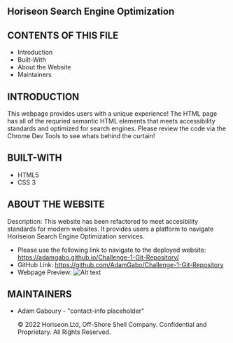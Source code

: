 Horiseon Search Engine Optimization
---------------------

CONTENTS OF THIS FILE
---------------------
 * Introduction
 * Built-With
 * About the Website  
 * Maintainers

INTRODUCTION
------------
This webpage provides users with a unique experience! The HTML page has all of the requried semantic HTML elements that meets accessibility standards and optimized for search engines. 
Please review the code via the Chrome Dev Tools to see whats behind the curtain! 

BUILT-WITH
----------
* HTML5 
* CSS 3

ABOUT THE WEBSITE
-----------------
Description: This website has been refactored to meet accesibility standards for modern websites. It provides users a platform to navigate Horiseion Search Engine Optimization services. 

* Please use the following link to navigate to the deployed website: https://adamgabo.github.io/Challenge-1-Git-Repository/
* GitHub Link: https://github.com/AdamGabo/Challenge-1-Git-Repository
* Webpage Preview: ![Alt text](/Develop/assets/images/Website%20Screenshot.PNG?raw=true "Webpage Preview")

MAINTAINERS
-----------
* Adam Gaboury - "contact-info placeholder"


   © 2022 Horiseon.Ltd, Off-Shore Shell Company. Confidential and Proprietary. All Rights Reserved. 